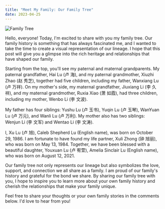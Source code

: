 ```yaml
---
title: "Meet My Family: Our Family Tree"
date: 2023-04-25
---
```


![Family Tree](https://luxu0812.github.io/assets/img/family_tree.png)

Hello, everyone! Today, I'm excited to share with you my family tree. Our family history is something that has always fascinated me, and I wanted to take the time to create a visual representation of our lineage. I hope that this post will give you a glimpse into the rich heritage and relationships that have shaped our family.

Starting from the top, you'll see my paternal and maternal grandparents. My paternal grandfather, Hai Lu (卢 海), and my paternal grandmother, Xiuzhi Zhao (赵 秀芝), together had five children, including my father, Wanxiang Lu (卢 万祥). On my mother's side, my maternal grandfather, Jiuxiang Li (李 久祥), and my maternal grandmother, Ruxia Xiao (萧 如霞), had three children, including my mother, Wenbo Li (李 文波).

My father has four siblings: Yushu Lu (卢 玉书), Yuqin Lu (卢 玉琴), WanYuan Lu (卢 万元), and Wanli Lu (卢 万利). My mother also has two siblings: Wenjun Li (李 文军) and Wentao Li (李 文涛).

I, Xu Lu (卢 旭), Caleb Shepherd Lu (English name), was born on October 29, 1986. I am fortunate to have found my life partner, Xuli Zhong (钟 旭丽), who was born on May 13, 1984. Together, we have been blessed with a beautiful daughter, Youxuan Lu (卢 宥萱), Amelia Sinclair Lu (English name), who was born on August 12, 2021.

Our family tree not only represents our lineage but also symbolizes the love, support, and connection we all share as a family. I am proud of our family's history and grateful for the bond we share. By sharing our family tree with you, I hope to inspire you to learn more about your own family history and cherish the relationships that make your family unique.

Feel free to share your thoughts or your own family stories in the comments below. I'd love to hear from you!
